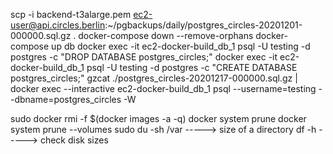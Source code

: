 scp -i backend-t3alarge.pem ec2-user@api.circles.berlin:~/pgbackups/daily/postgres_circles-20201201-000000.sql.gz .
docker-compose down --remove-orphans
docker-compose up db
docker exec -it ec2-docker-build_db_1 psql -U testing -d postgres -c "DROP DATABASE postgres_circles;"
docker exec -it ec2-docker-build_db_1 psql -U testing -d postgres -c "CREATE DATABASE postgres_circles;"
gzcat ./postgres_circles-20201217-000000.sql.gz | docker exec --interactive ec2-docker-build_db_1 psql --username=testing --dbname=postgres_circles -W

sudo docker rmi -f $(docker images -a -q)
docker system prune
docker system prune --volumes
sudo du -sh /var -----> size of a directory
df -h -----> check disk sizes

